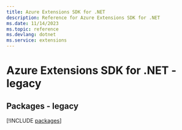 ```yaml
---
title: Azure Extensions SDK for .NET
description: Reference for Azure Extensions SDK for .NET
ms.date: 11/14/2023
ms.topic: reference
ms.devlang: dotnet
ms.service: extensions
---
```

# Azure Extensions SDK for .NET - legacy
## Packages - legacy
[!INCLUDE [packages](extensions-index.md)]